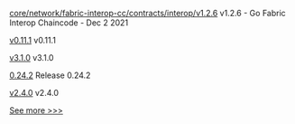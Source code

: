 
[core/network/fabric-interop-cc/contracts/interop/v1.2.6](https://github.com/hyperledger-labs/weaver-dlt-interoperability/releases/tag/core/network/fabric-interop-cc/contracts/interop/v1.2.6) v1.2.6 - Go Fabric Interop Chaincode - Dec 2 2021

[v0.11.1](https://github.com/hyperledger/firefly/releases/tag/v0.11.1) v0.11.1

[v3.1.0](https://github.com/hyperledger/firefly-ethconnect/releases/tag/v3.1.0) v3.1.0

[0.24.2](https://github.com/hyperledger/aries-vcx/releases/tag/0.24.2) Release 0.24.2

[v2.4.0](https://github.com/hyperledger/fabric/releases/tag/v2.4.0) v2.4.0


[See more >>>](https://start-here.hyperledger.org/releases)
